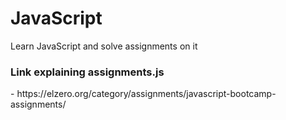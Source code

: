 <h1>JavaScript</h1>
<p> Learn JavaScript and solve assignments on it </p>

<h3> Link explaining assignments.js </h3>
 - https://elzero.org/category/assignments/javascript-bootcamp-assignments/
